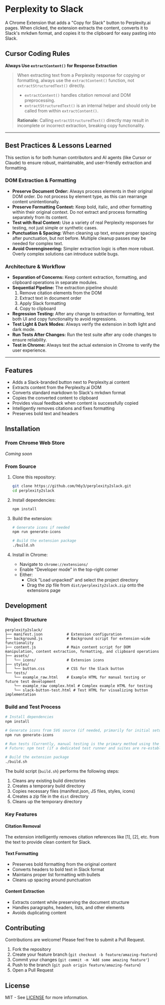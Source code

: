 # Perplexity to Slack

A Chrome Extension that adds a "Copy for Slack" button to Perplexity.ai pages. When clicked, the extension extracts the content, converts it to Slack's mrkdwn format, and copies it to the clipboard for easy pasting into Slack.

## Cursor Coding Rules

**Always Use `extractContent()` for Response Extraction**

> When extracting text from a Perplexity response for copying or formatting, always use the `extractContent()` function, not `extractStructuredText()` directly.
> - `extractContent()` handles citation removal and DOM preprocessing.
> - `extractStructuredText()` is an internal helper and should only be called from within `extractContent()`.
>
> **Rationale:** Calling `extractStructuredText()` directly may result in incomplete or incorrect extraction, breaking copy functionality.

---

## Best Practices & Lessons Learned

This section is for both human contributors and AI agents (like Cursor or Claude) to ensure robust, maintainable, and user-friendly extraction and formatting.

### DOM Extraction & Formatting
- **Preserve Document Order:** Always process elements in their original DOM order. Do not process by element type, as this can rearrange content unintentionally.
- **Preserve Formatting Context:** Keep bold, italic, and other formatting within their original context. Do not extract and process formatting separately from its content.
- **Test with Real Content:** Use a variety of real Perplexity responses for testing, not just simple or synthetic cases.
- **Punctuation & Spacing:** When cleaning up text, ensure proper spacing after punctuation, but not before. Multiple cleanup passes may be needed for complex text.
- **Avoid Overengineering:** Simpler extraction logic is often more robust. Overly complex solutions can introduce subtle bugs.

### Architecture & Workflow
- **Separation of Concerns:** Keep content extraction, formatting, and clipboard operations in separate modules.
- **Sequential Pipeline:** The extraction pipeline should:
  1. Remove citation elements from the DOM
  2. Extract text in document order
  3. Apply Slack formatting
  4. Copy to clipboard
- **Regression Testing:** After any change to extraction or formatting, test both UI and copy functionality to avoid regressions.
- **Test Light & Dark Modes:** Always verify the extension in both light and dark mode.
- **Run Tests After Changes:** Run the test suite after any code changes to ensure reliability.
- **Test in Chrome:** Always test the actual extension in Chrome to verify the user experience.

---

## Features

- Adds a Slack-branded button next to Perplexity.ai content
- Extracts content from the Perplexity.ai DOM
- Converts standard markdown to Slack's mrkdwn format
- Copies the converted content to clipboard
- Provides visual feedback when content is successfully copied
- Intelligently removes citations and fixes formatting
- Preserves bold text and headers

## Installation

### From Chrome Web Store
*Coming soon*

### From Source

1. Clone this repository:
   ```bash
   git clone https://github.com/h6y3/perplexity2slack.git
   cd perplexity2slack
   ```

2. Install dependencies:
   ```bash
   npm install
   ```

3. Build the extension:
   ```bash
   # Generate icons if needed
   npm run generate-icons
   
   # Build the extension package
   ./build.sh
   ```

4. Install in Chrome:
   - Navigate to `chrome://extensions/`
   - Enable "Developer mode" in the top-right corner
   - Either:
     - Click "Load unpacked" and select the project directory
     - Drag the zip file from `dist/perplexity2slack.zip` onto the extensions page

## Development

### Project Structure

```
perplexity2slack/
├── manifest.json           # Extension configuration
├── background.js           # Background script for extension-wide functionality
├── content.js              # Main content script for DOM manipulation, content extraction, formatting, and clipboard operations
├── assets/
│   └── icons/              # Extension icons
├── styles/
│   └── button.css          # CSS for the Slack button
└── tests/
    └── example_raw.html    # Example HTML for manual testing or future test development
    └── example_raw complex.html # Complex example HTML for testing
    └── slack-button-test.html # Test HTML for visualizing button implementation
```

### Build and Test Process

```bash
# Install dependencies
npm install

# Generate icons from SVG source (if needed, primarily for initial setup or icon changes)
npm run generate-icons

# Run tests (Currently, manual testing is the primary method using the example HTML files in tests/)
# Future: npm test (if a dedicated test runner and suites are re-established)

# Build the extension package
./build.sh
```

The build script (`build.sh`) performs the following steps:
1. Cleans any existing build directories
2. Creates a temporary build directory
3. Copies necessary files (manifest.json, JS files, styles, icons)
4. Creates a zip file in the `dist` directory
5. Cleans up the temporary directory

### Key Features

#### Citation Removal
The extension intelligently removes citation references like [1], [2], etc. from the text to provide clean content for Slack.

#### Text Formatting
- Preserves bold formatting from the original content
- Converts headers to bold text in Slack format
- Maintains proper list formatting with bullets
- Cleans up spacing around punctuation

#### Content Extraction
- Extracts content while preserving the document structure
- Handles paragraphs, headers, lists, and other elements
- Avoids duplicating content

## Contributing

Contributions are welcome! Please feel free to submit a Pull Request.

1. Fork the repository
2. Create your feature branch (`git checkout -b feature/amazing-feature`)
3. Commit your changes (`git commit -m 'Add some amazing feature'`)
4. Push to the branch (`git push origin feature/amazing-feature`)
5. Open a Pull Request

## License

MIT - See [LICENSE](LICENSE) for more information.